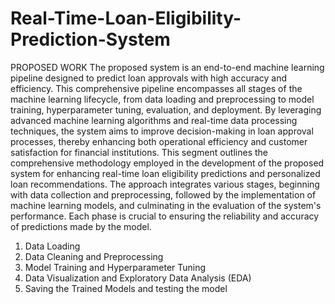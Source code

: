 # Real-Time-Loan-Eligibility-Prediction-System

PROPOSED WORK
The proposed system is an end-to-end machine learning pipeline designed to predict loan approvals
with high accuracy and efficiency. This comprehensive pipeline encompasses all stages of the
machine learning lifecycle, from data loading and preprocessing to model training, hyperparameter
tuning, evaluation, and deployment. By leveraging advanced machine learning algorithms and
real-time data processing techniques, the system aims to improve decision-making in loan approval
processes, thereby enhancing both operational efficiency and customer satisfaction for financial
institutions.
This segment outlines the comprehensive methodology employed in the development of the
proposed system for enhancing real-time loan eligibility predictions and personalized loan
recommendations. The approach integrates various stages, beginning with data collection and
preprocessing, followed by the implementation of machine learning models, and culminating in
the evaluation of the system's performance. Each phase is crucial to ensuring the reliability and
accuracy of predictions made by the model.

1. Data Loading
2. Data Cleaning and Preprocessing
3. Model Training and Hyperparameter Tuning
4. Data Visualization and Exploratory Data Analysis (EDA)
5. Saving the Trained Models and testing the model
